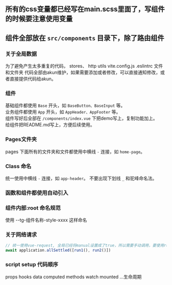 ## 所有的css变量都已经写在main.scss里面了，写组件的时候要注意使用变量

## 组件全部放在 `src/components` 目录下，除了路由组件

### 关于全局数据
为了避免产生太多重复的代码，
stores、
http
utils
vite.config.js
.eslintrc
文件和文件夹 代码全部由akun维护，如果需要添加或者修改，可以直接通知修改，或者直接提供代码给akun。

### 组件
基础组件都使用 `Base` 开头，如 `BaseButton、BaseInput` 等。    
业务组件都使用 `App` 开头，如 `AppHeader、AppFooter` 等。    
组件写好后全部在 `/components/index.vue` 下把demo写上，复制功能加上。    
给组件把README.md写上，方便后续使用。


### Pages文件夹
pages 下面所有的文件夹和文件都使用中横线 `-` 连接，如 `home-page`。

### Class 命名
统一使用中横线 `-` 连接，如 `app-header`。  不要出现下划线 `_` 和驼峰命名法。 

### 函数和组件都使用自动引入

### 组件内部:root 命名规范
使用 --tg-组件名称-style-xxxx 这样命名


### 关于网络请求
```js
// 统一使用vue-request, 全局已经将manual设置成了true，所以需要手动调用，要使用runAsync，不能使用run
await application.allSettled([run1(), run2()])
```

### script setup 代码顺序
props
hooks
data
computed
methods
watch
mounted
…生命周期